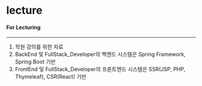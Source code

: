 # lecture
#### For Lecturing
---
1. 학원 강의를 위한 자료
2. BackEnd 및 FullStack_Developer의 백엔드 시스템은 Spring Framework, Spring Boot 기반
3. FrontEnd 및 FullStack_Developer의 프론트엔드 시스템은 SSR(JSP, PHP, Thymeleaf), CSR(React) 기반
